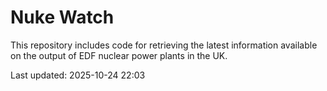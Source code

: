 # Nuke Watch

This repository includes code for retrieving the latest information available on the output of EDF nuclear power plants in the UK.

Last updated: 2025-10-24 22:03